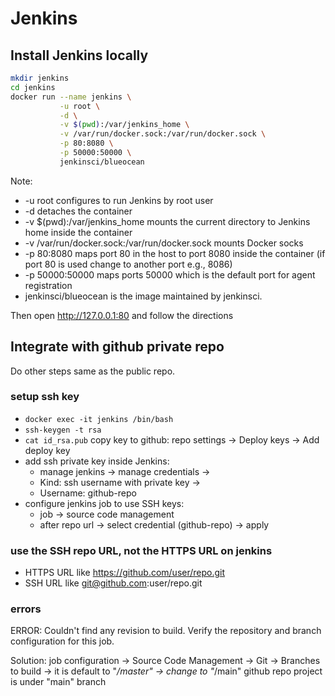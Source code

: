 # Jenkins

## Install Jenkins locally
```bash
mkdir jenkins
cd jenkins
docker run --name jenkins \
           -u root \
           -d \
           -v $(pwd):/var/jenkins_home \
           -v /var/run/docker.sock:/var/run/docker.sock \
           -p 80:8080 \
           -p 50000:50000 \
           jenkinsci/blueocean
```
Note:
  * -u root configures to run Jenkins by root user
  * -d detaches the container
  * -v $(pwd):/var/jenkins_home mounts the current directory to Jenkins home inside the container
  * -v /var/run/docker.sock:/var/run/docker.sock mounts Docker socks
  * -p 80:8080 maps port 80 in the host to port 8080 inside the container (if port 80 is used change to another port e.g., 8086)
  * -p 50000:50000 maps ports 50000 which is the default port for agent registration
  * jenkinsci/blueocean is the image maintained by jenkinsci.

Then open http://127.0.0.1:80 and follow the directions

## Integrate with github private repo 
Do other steps same as the public repo.

### setup ssh key
  * `docker exec -it jenkins /bin/bash`
  * `ssh-keygen -t rsa`
  * `cat id_rsa.pub` copy key to github: repo settings -> Deploy keys -> Add deploy key
  * add ssh private key inside Jenkins: 
    * manage jenkins -> manage credentials -> 
    * Kind: ssh username with private key -> 
    * Username: github-repo
  * configure jenkins job to use SSH keys:
    * job -> source code management
    * after repo url -> select credential (github-repo) -> apply

### use the SSH repo URL, not the HTTPS URL on jenkins
  * HTTPS URL like https://github.com/user/repo.git
  * SSH URL like git@github.com:user/repo.git

### errors
ERROR: Couldn't find any revision to build. Verify the repository and branch configuration for this job.

Solution: job configuration -> Source Code Management -> Git -> Branches to build ->
it is default to "*/master" -> change to "*/main" github repo project is under "main" branch 

